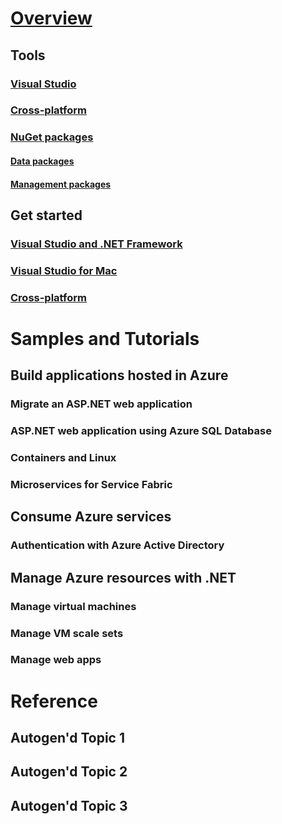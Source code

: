 # [Overview](index.md)

## Tools
### [Visual Studio](visual-studio.md)
### [Cross-platform](cross-platform.md)
### [NuGet packages](packages.md)
#### [Data packages](data-packages.md)
#### [Management packages](management-packages.md)

## Get started
### [Visual Studio and .NET Framework](get-started-framework.md)
### [Visual Studio for Mac](get-started-mac.md)
### [Cross-platform](get-started-core.md)

# Samples and Tutorials

## Build applications hosted in Azure
### Migrate an ASP.NET web application
### ASP.NET web application using Azure SQL Database
<!-- ### ASP.NET Core web app using DocumentDB -->
<!-- ### ASP.NET web application using Azure Functions  -->
### Containers and Linux
### Microservices for Service Fabric

## Consume Azure services
### Authentication with Azure Active Directory
<!-- ### Untitled Storage topic   low pri -->

## Manage Azure resources with .NET
### Manage virtual machines
### Manage VM scale sets
### Manage web apps
<!-- ### Untitled Key Vault topic   lower pri -->


# Reference
## Autogen'd Topic 1
## Autogen'd Topic 2
## Autogen'd Topic 3
